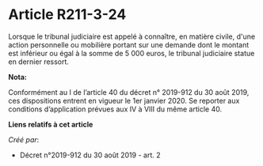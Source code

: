 # Article R211-3-24

Lorsque le tribunal judiciaire est appelé à connaître, en matière civile, d'une action personnelle ou mobilière portant sur
une demande dont le montant est inférieur ou égal à la somme de 5 000 euros, le tribunal judiciaire statue en dernier
ressort.

**Nota:**

Conformément au I de l’article 40 du décret n° 2019-912 du 30 août 2019, ces dispositions entrent en vigueur le 1er janvier
2020. Se reporter aux conditions d’application prévues aux IV à VIII du même article 40.

**Liens relatifs à cet article**

_Créé par_:

  - Décret n°2019-912 du 30 août 2019 - art. 2
